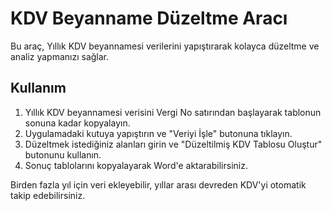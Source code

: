 # KDV Beyanname Düzeltme Aracı

Bu araç, Yıllık KDV beyannamesi verilerini yapıştırarak kolayca düzeltme ve analiz yapmanızı sağlar.

## Kullanım
1. Yıllık KDV beyannamesi verisini Vergi No satırından başlayarak tablonun sonuna kadar kopyalayın.
2. Uygulamadaki kutuya yapıştırın ve "Veriyi İşle" butonuna tıklayın.
3. Düzeltmek istediğiniz alanları girin ve "Düzeltilmiş KDV Tablosu Oluştur" butonunu kullanın.
4. Sonuç tablolarını kopyalayarak Word'e aktarabilirsiniz.

Birden fazla yıl için veri ekleyebilir, yıllar arası devreden KDV'yi otomatik takip edebilirsiniz. 